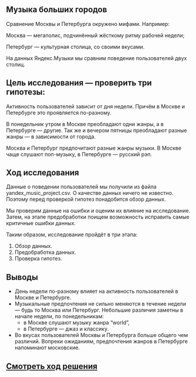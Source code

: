 ## Музыка больших городов
Сравнение Москвы и Петербурга окружено мифами. Например:

Москва — мегаполис, подчинённый жёсткому ритму рабочей недели;

Петербург — культурная столица, со своими вкусами.

На данных Яндекс.Музыки мы сравним поведение пользователей двух столиц.

## Цель исследования — проверить три гипотезы:

Активность пользователей зависит от дня недели. Причём в Москве и Петербурге это проявляется по-разному.

В понедельник утром в Москве преобладают одни жанры, а в Петербурге — другие. Так же и вечером пятницы преобладают разные жанры — в зависимости от города.

Москва и Петербург предпочитают разные жанры музыки. В Москве чаще слушают поп-музыку, в Петербурге — русский рэп.

## Ход исследования

Данные о поведении пользователей мы получили из файла yandex_music_project.csv. О качестве данных ничего не известно. Поэтому перед проверкой гипотез понадобится обзор данных.

Мы проверим данные на ошибки и оценим их влияние на исследование. Затем, на этапе предобработки поищем возможность исправить самые критичные ошибки данных.

Таким образом, исследование пройдёт в три этапа:

1. Обзор данных.
2. Предобработка данных.
3. Проверка гипотез.

## Выводы

- День недели по-разному влияет на активность пользователей в Москве и Петербурге.
- Музыкальные предпочтения не сильно меняются в течение недели — будь то Москва или Петербург. Небольшие различия заметны в начале недели, по понедельникам:  
    * в Москве слушают музыку жанра “world”,  
    * в Петербурге — джаз и классику.
- Во вкусах пользователей Москвы и Петербурга больше общего чем различий. Вопреки ожиданиям, предпочтения жанров в Петербурге напоминают московские.

## [Cмотреть ход решения](https://github.com/laringerman/portfolio/blob/main/00-yandex_music/1.0-lgg-music.ipynb)
